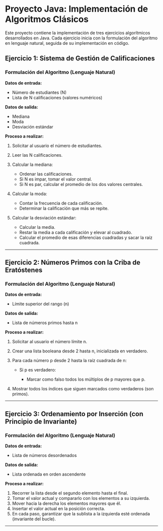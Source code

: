 # Proyecto Java: Implementación de Algoritmos Clásicos

Este proyecto contiene la implementación de tres ejercicios algorítmicos desarrollados en Java. Cada ejercicio inicia con la formulación del algoritmo en lenguaje natural, seguida de su implementación en código.

## Ejercicio 1: Sistema de Gestión de Calificaciones

### Formulación del Algoritmo (Lenguaje Natural)

**Datos de entrada:**

* Número de estudiantes (N)
* Lista de N calificaciones (valores numéricos)

**Datos de salida:**

* Mediana
* Moda
* Desviación estándar

**Proceso a realizar:**

1. Solicitar al usuario el número de estudiantes.
2. Leer las N calificaciones.
3. Calcular la mediana:

   * Ordenar las calificaciones.
   * Si N es impar, tomar el valor central.
   * Si N es par, calcular el promedio de los dos valores centrales.
4. Calcular la moda:

   * Contar la frecuencia de cada calificación.
   * Determinar la calificación que más se repite.
5. Calcular la desviación estándar:

   * Calcular la media.
   * Restar la media a cada calificación y elevar al cuadrado.
   * Calcular el promedio de esas diferencias cuadradas y sacar la raíz cuadrada.

---

## Ejercicio 2: Números Primos con la Criba de Eratóstenes

### Formulación del Algoritmo (Lenguaje Natural)

**Datos de entrada:**

* Límite superior del rango (n)

**Datos de salida:**

* Lista de números primos hasta n

**Proceso a realizar:**

1. Solicitar al usuario el número límite n.
2. Crear una lista booleana desde 2 hasta n, inicializada en verdadero.
3. Para cada número p desde 2 hasta la raíz cuadrada de n:

   * Si p es verdadero:

     * Marcar como falso todos los múltiplos de p mayores que p.
4. Mostrar todos los índices que siguen marcados como verdaderos (son primos).

---

## Ejercicio 3: Ordenamiento por Inserción (con Principio de Invariante)

### Formulación del Algoritmo (Lenguaje Natural)

**Datos de entrada:**

* Lista de números desordenados

**Datos de salida:**

* Lista ordenada en orden ascendente

**Proceso a realizar:**

1. Recorrer la lista desde el segundo elemento hasta el final.
2. Tomar el valor actual y compararlo con los elementos a su izquierda.
3. Mover hacia la derecha los elementos mayores que él.
4. Insertar el valor actual en la posición correcta.
5. En cada paso, garantizar que la sublista a la izquierda esté ordenada (invariante del bucle).

---
